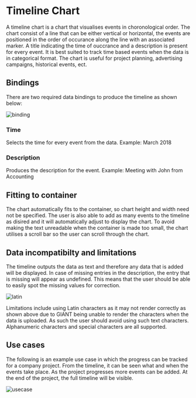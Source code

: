 # Timeline Chart

A timeline chart is a chart that visualises events in choronological order. The chart consist of a line that can be either vertical or horizontal, the
events are positioned in the order of occurance along the line with an associated marker. A title indicating the time of ouccrance and a description is
present for every event. It is best suited to track time based events when the data is in categorical format.
The chart is useful for project planning, advertising campaigns, historical events, ect. 

## Bindings

There are two required data bindings to produce the timeline as shown below:

![binding](/images/timeline-diagram/bindingsimg.png)

### Time
Selects the time for every event from the data. Example: March 2018

### Description
Produces the description for the event. Example: Meeting with John from Accounting

## Fitting to container
The chart automatically fits to the container, so chart height and width need not be specified. The user is also able to add as many events to the timeline
as disired and it will automatically adjust to display the chart. To avoid making the text unreadable when the container is made too small, the chart utilises
a scroll bar so the user can scroll through the chart.

## Data incompatibilty and limitations

The timeline outputs the data as text and therefore any data that is added will be displayed. In case of missing entries in the description, the entry that is missing
will appear as undefined. This means that the user should be able to easily spot the missing values for correction.

![latin](/images/timeline-diagram/latincharacters.png)

Limitations include using Latin characters as it may not render correctly as shown above due to GIANT being unable to render the characters when the data is uploaded. As such the user
should avoid using such text characters. Alphanumeric characters and special characters are all supported.

## Use cases

The following is an example use case in which the progress can be tracked for a company project. From the timeline, it can be seen what and when the events take place. As the project progresses more events can be added. At the end of the project, the full timeline will be visible.

![usecase](/images/timeline-diagram/usecaseimg.png)
